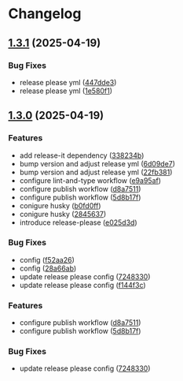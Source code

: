 # Changelog

## [1.3.1](https://github.com/L-Qun/mcp-testing-framework/compare/v1.3.0...v1.3.1) (2025-04-19)


### Bug Fixes

* release please yml ([447dde3](https://github.com/L-Qun/mcp-testing-framework/commit/447dde35fc3bcdec83e3db9531b57ccec34cad47))
* release please yml ([1e580f1](https://github.com/L-Qun/mcp-testing-framework/commit/1e580f1ba7c35d89713166de9c8ce617a01524d1))

## [1.3.0](https://github.com/L-Qun/mcp-testing-framework/compare/v1.2.1...v1.3.0) (2025-04-19)


### Features

* add release-it dependency ([338234b](https://github.com/L-Qun/mcp-testing-framework/commit/338234b83335371def24c5e669e8c2443353bfa5))
* bump version and adjust release yml ([6d09de7](https://github.com/L-Qun/mcp-testing-framework/commit/6d09de7a08f3a7c26577bedfeab12f5a747ff59f))
* bump version and adjust release yml ([22fb381](https://github.com/L-Qun/mcp-testing-framework/commit/22fb381b5260ef459d3fd76ac7cacdf3bb9ca698))
* configure lint-and-type workflow ([e9a95af](https://github.com/L-Qun/mcp-testing-framework/commit/e9a95af36667a5e0c914acaef33c824c90c66f89))
* configure publish workflow ([d8a7511](https://github.com/L-Qun/mcp-testing-framework/commit/d8a75115c38684db114ac454cfd820a0bd96f0f3))
* configure publish workflow ([5d8b17f](https://github.com/L-Qun/mcp-testing-framework/commit/5d8b17f3f3be14b1b7837e038bafab6885195c2c))
* conigure husky ([b0fd0ff](https://github.com/L-Qun/mcp-testing-framework/commit/b0fd0ff4db09e4e2e29fd92a572cbcc19627122b))
* conigure husky ([2845637](https://github.com/L-Qun/mcp-testing-framework/commit/284563721ce137e7883e3c0e98ac33fc37d5063d))
* introduce release-please ([e025d3d](https://github.com/L-Qun/mcp-testing-framework/commit/e025d3d0d65ceea7f58ad225392c05815cdb3687))


### Bug Fixes

* config ([f52aa26](https://github.com/L-Qun/mcp-testing-framework/commit/f52aa2681d360aefe0a642e2d2bdbecf74adf48f))
* config ([28a66ab](https://github.com/L-Qun/mcp-testing-framework/commit/28a66ab6ab3cc4812c500729b432294f0798b7ac))
* update release please config ([7248330](https://github.com/L-Qun/mcp-testing-framework/commit/7248330446e31d4930bef7e9f2f67621b67e2fa8))
* update release please config ([f144f3c](https://github.com/L-Qun/mcp-testing-framework/commit/f144f3c79ade7396605af8297af6284a4d9088ed))

### Features

- configure publish workflow ([d8a7511](https://github.com/L-Qun/mcp-testing-framework/commit/d8a75115c38684db114ac454cfd820a0bd96f0f3))
- configure publish workflow ([5d8b17f](https://github.com/L-Qun/mcp-testing-framework/commit/5d8b17f3f3be14b1b7837e038bafab6885195c2c))

### Bug Fixes

- update release please config ([7248330](https://github.com/L-Qun/mcp-testing-framework/commit/7248330446e31d4930bef7e9f2f67621b67e2fa8))
